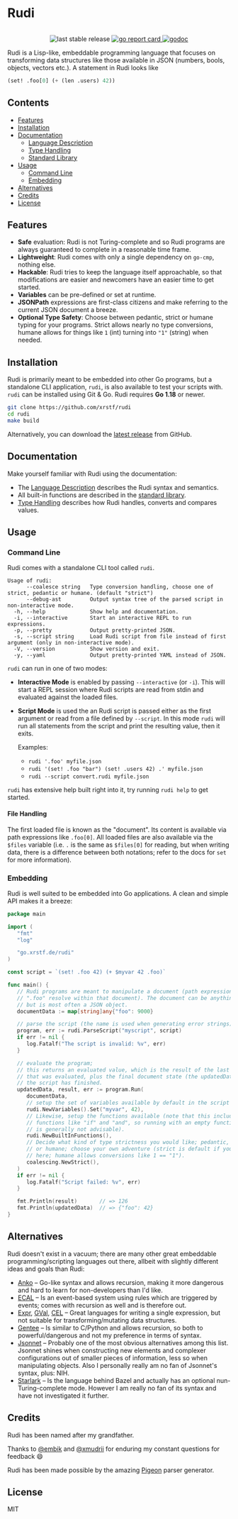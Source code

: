 # Rudi

<p align="center">
  <img src="./docs/rudi-portrait.png" alt="">
</p>

<p align="center">
  <img src="https://img.shields.io/github/v/release/xrstf/rudi" alt="last stable release">

  <a href="https://goreportcard.com/report/go.xrstf.de/rudi">
    <img src="https://goreportcard.com/badge/go.xrstf.de/rudi" alt="go report card">
  </a>

  <a href="https://pkg.go.dev/go.xrstf.de/rudi">
    <img src="https://pkg.go.dev/badge/go.xrstf.de/rudi" alt="godoc">
  </a>
</p>

Rudi is a Lisp-like, embeddable programming language that focuses on transforming data structures
like those available in JSON (numbers, bools, objects, vectors etc.). A statement in Rudi looks like

```lisp
(set! .foo[0] (+ (len .users) 42))
```

## Contents

* [Features](#features)
* [Installation](#installation)
* [Documentation](#documentation)
  * [Language Description](docs/language.md)
  * [Type Handling](docs/coalescing.md)
  * [Standard Library](docs/functions/README.md)
* [Usage](#usage)
  * [Command Line](#command-line)
  * [Embedding](#embedding)
* [Alternatives](#alternatives)
* [Credits](#credits)
* [License](#license)

## Features

* **Safe** evaluation: Rudi is not Turing-complete and so Rudi programs are always guaranteed to
  complete in a reasonable time frame.
* **Lightweight**: Rudi comes with only a single dependency on `go-cmp`, nothing else.
* **Hackable**: Rudi tries to keep the language itself approachable, so that modifications are
  easier and newcomers have an easier time to get started.
* **Variables** can be pre-defined or set at runtime.
* **JSONPath** expressions are first-class citizens and make referring to the current JSON document
  a breeze.
* **Optional Type Safety**: Choose between pedantic, strict or humane typing for your programs.
  Strict allows nearly no type conversions, humane allows for things like `1` (int) turning into
  `"1"` (string) when needed.

## Installation

Rudi is primarily meant to be embedded into other Go programs, but a standalone CLI application,
`rudi`, is also available to test your scripts with. `rudi` can be installed using Git & Go. Rudi
requires **Go 1.18** or newer.

```bash
git clone https://github.com/xrstf/rudi
cd rudi
make build
```

Alternatively, you can download the [latest release](https://github.com/xrstf/rudi/releases/latest)
from GitHub.

## Documentation

Make yourself familiar with Rudi using the documentation:

* The [Language Description](docs/language.md) describes the Rudi syntax and semantics.
* All built-in functions are described in the [standard library](docs/functions/README.md).
* [Type Handling](docs/coalescing.md) describes how Rudi handles, converts and compares values.

## Usage

### Command Line

Rudi comes with a standalone CLI tool called `rudi`.

```
Usage of rudi:
      --coalesce string   Type conversion handling, choose one of strict, pedantic or humane. (default "strict")
      --debug-ast         Output syntax tree of the parsed script in non-interactive mode.
  -h, --help              Show help and documentation.
  -i, --interactive       Start an interactive REPL to run expressions.
  -p, --pretty            Output pretty-printed JSON.
  -s, --script string     Load Rudi script from file instead of first argument (only in non-interactive mode).
  -V, --version           Show version and exit.
  -y, --yaml              Output pretty-printed YAML instead of JSON.
```

`rudi` can run in one of two modes:

* **Interactive Mode** is enabled by passing `--interactive` (or `-i`). This will start a REPL
  session where Rudi scripts are read from stdin and evaluated against the loaded files.
* **Script Mode** is used the an Rudi script is passed either as the first argument or read from a
  file defined by `--script`. In this mode `rudi` will run all statements from the script and print
  the resulting value, then it exits.

    Examples:

    * `rudi '.foo' myfile.json`
    * `rudi '(set! .foo "bar") (set! .users 42) .' myfile.json`
    * `rudi --script convert.rudi myfile.json`

`rudi` has extensive help built right into it, try running `rudi help` to get started.

#### File Handling

The first loaded file is known as the "document". Its content is available via path expressions like
`.foo[0]`. All loaded files are also available via the `$files` variable (i.e. `.` is the same as
`$files[0]` for reading, but when writing data, there is a difference between both notations; refer
to the docs for `set` for more information).

### Embedding

Rudi is well suited to be embedded into Go applications. A clean and simple API makes it a breeze:

```go
package main

import (
   "fmt"
   "log"

   "go.xrstf.de/rudi"
)

const script = `(set! .foo 42) (+ $myvar 42 .foo)`

func main() {
   // Rudi programs are meant to manipulate a document (path expressions like
   // ".foo" resolve within that document). The document can be anything,
   // but is most often a JSON object.
   documentData := map[string]any{"foo": 9000}

   // parse the script (the name is used when generating error strings)
   program, err := rudi.ParseScript("myscript", script)
   if err != nil {
      log.Fatalf("The script is invalid: %v", err)
   }

   // evaluate the program;
   // this returns an evaluated value, which is the result of the last expression
   // that was evaluated, plus the final document state (the updatedData) after
   // the script has finished.
   updatedData, result, err := program.Run(
      documentData,
      // setup the set of variables available by default in the script
      rudi.NewVariables().Set("myvar", 42),
      // Likewise, setup the functions available (note that this includes
      // functions like "if" and "and", so running with an empty function set
      // is generally not advisable).
      rudi.NewBuiltInFunctions(),
      // Decide what kind of type strictness you would like; pedantic, strict
      // or humane; choose your own adventure (strict is default if you use nil
      // here; humane allows conversions like 1 == "1").
      coalescing.NewStrict(),
   )
   if err != nil {
      log.Fatalf("Script failed: %v", err)
   }

   fmt.Println(result)       // => 126
   fmt.Println(updatedData)  // => {"foo": 42}
}
```

## Alternatives

Rudi doesn't exist in a vacuum; there are many other great embeddable programming/scripting languages
out there, allbeit with slightly different ideas and goals than Rudi:

* [Anko](https://github.com/mattn/anko) – Go-like syntax and allows recursion, making it more
  dangerous and hard to learn for non-developers than I'd like.
* [ECAL](https://github.com/krotik/ecal) – Is an event-based system using rules which are triggered by
  events; comes with recursion as well and is therefore out.
* [Expr](https://github.com/antonmedv/expr), [GVal](https://github.com/PaesslerAG/gval),
  [CEL](https://github.com/google/cel-go) – Great languages for writing a single expression, but not
  suitable for transforming/mutating data structures.
* [Gentee](https://github.com/gentee/gentee) – Is similar to C/Python and allows recursion, so both
  to powerful/dangerous and not my preference in terms of syntax.
* [Jsonnet](https://github.com/google/go-jsonnet) – Probably one of the most obvious alternatives
  among this list. Jsonnet shines when constructing new elements and complexer configurations
  out of smaller pieces of information, less so when manipulating objects. Also I personally really
  am no fan of Jsonnet's syntax, plus: NIH.
* [Starlark](https://github.com/google/starlark-go) – Is the language behind Bazel and actually has
  an optional nun-Turing-complete mode. However I am really no fan of its syntax and have not
  investigated it further.

## Credits

Rudi has been named after my grandfather.

Thanks to [@embik](https://github.com/embik) and [@xmudrii](https://github.com/xmudrii) for enduring
my constant questions for feedback :smile:

Rudi has been made possible by the amazing [Pigeon](https://github.com/mna/pigeon) parser generator.

## License

MIT
